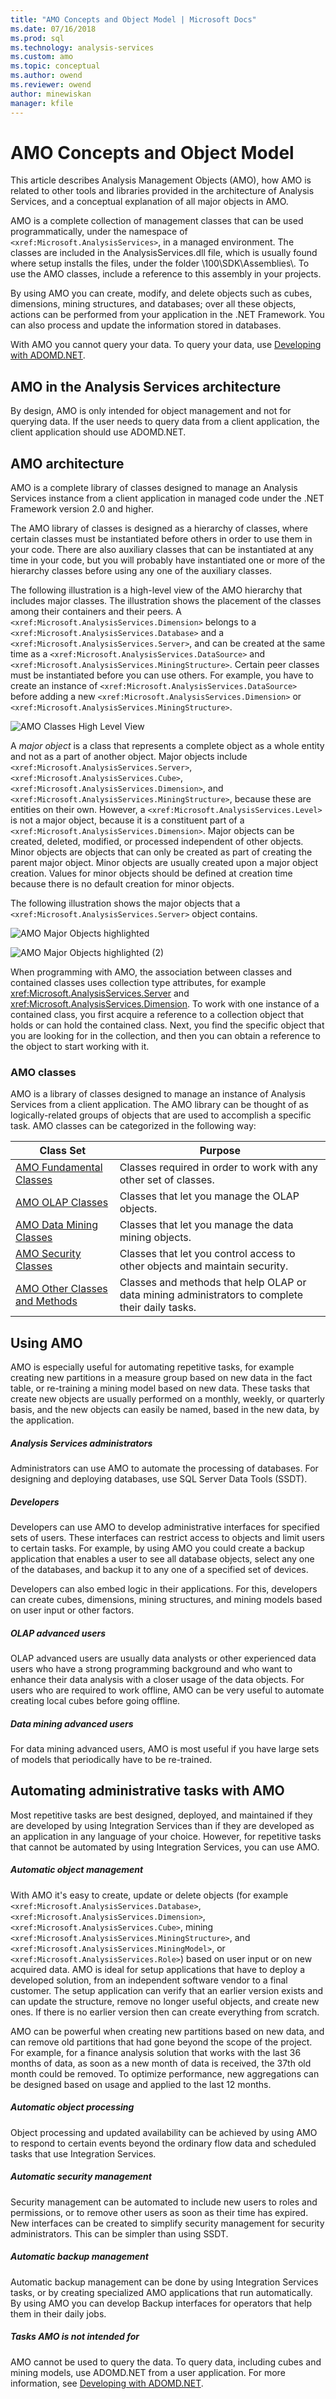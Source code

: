 ```yaml
---
title: "AMO Concepts and Object Model | Microsoft Docs"
ms.date: 07/16/2018
ms.prod: sql
ms.technology: analysis-services
ms.custom: amo
ms.topic: conceptual
ms.author: owend
ms.reviewer: owend
author: minewiskan
manager: kfile
---
```

# AMO Concepts and Object Model
  This article describes Analysis Management Objects (AMO), how AMO is related to other tools and libraries provided in the architecture of Analysis Services, and a conceptual explanation of all major objects in AMO.  
  
 AMO is a complete collection of management classes that can be used programmatically, under the namespace of `<xref:Microsoft.AnalysisServices>`, in a managed environment. The classes are included in the AnalysisServices.dll file, which is usually found where setup installs the files, under the folder \100\SDK\Assemblies\\. To use the AMO classes, include a reference to this assembly in your projects.  
  
 By using AMO you can create, modify, and delete objects such as cubes, dimensions, mining structures, and databases; over all these objects, actions can be performed from your application in the .NET Framework. You can also process and update the information stored in databases.  
  
 With AMO you cannot query your data. To query your data, use [Developing with ADOMD.NET](https://docs.microsoft.com/sql/analysis-services/multidimensional-models/adomd-net/developing-with-adomd-net).  
  

  
##  AMO in the Analysis Services architecture  
 By design, AMO is only intended for object management and not for querying data. If the user needs to query data from a client application, the client application should use ADOMD.NET.  
  
##  AMO architecture  
 AMO is a complete library of classes designed to manage an Analysis Services instance from a client application in managed code under the .NET Framework version 2.0 and higher.  
  
 The AMO library of classes is designed as a hierarchy of classes, where certain classes must be instantiated before others in order to use them in your code. There are also auxiliary classes that can be instantiated at any time in your code, but you will probably have instantiated one or more of the hierarchy classes before using any one of the auxiliary classes.  
  
 The following illustration is a high-level view of the AMO hierarchy that includes major classes. The illustration shows the placement of the classes among their containers and their peers. A `<xref:Microsoft.AnalysisServices.Dimension>` belongs to a `<xref:Microsoft.AnalysisServices.Database>` and a `<xref:Microsoft.AnalysisServices.Server>`, and can be created at the same time as a `<xref:Microsoft.AnalysisServices.DataSource>` and `<xref:Microsoft.AnalysisServices.MiningStructure>`. Certain peer classes must be instantiated before you can use others. For example, you have to create an instance of `<xref:Microsoft.AnalysisServices.DataSource>` before adding a new `<xref:Microsoft.AnalysisServices.Dimension>` or `<xref:Microsoft.AnalysisServices.MiningStructure>`.  
  
 ![AMO Classes High Level View](media/amo-highlevelview-majorobjectshighlighted.gif)  
  
 A *major object* is a class that represents a complete object as a whole entity and not as a part of another object. Major objects include `<xref:Microsoft.AnalysisServices.Server>`, `<xref:Microsoft.AnalysisServices.Cube>`, `<xref:Microsoft.AnalysisServices.Dimension>`, and `<xref:Microsoft.AnalysisServices.MiningStructure>`, because these are entities on their own. However, a `<xref:Microsoft.AnalysisServices.Level>` is not a major object, because it is a constituent part of a `<xref:Microsoft.AnalysisServices.Dimension>`. Major objects can be created, deleted, modified, or processed independent of other objects. Minor objects are objects that can only be created as part of creating the parent major object. Minor objects are usually created upon a major object creation. Values for minor objects should be defined at creation time because there is no default creation for minor objects.  
  
 The following illustration shows the major objects that a `<xref:Microsoft.AnalysisServices.Server>` object contains.  
  
 ![AMO Major Objects highlighted](media/amo-majorobjects.gif)  
  
 ![AMO Major Objects highlighted (2)](media/amo-majorobjects-02.gif)  
  
 When programming with AMO, the association between classes and contained classes uses collection type attributes, for example <xref:Microsoft.AnalysisServices.Server> and <xref:Microsoft.AnalysisServices.Dimension>. To work with one instance of a contained class, you first acquire a reference to a collection object that holds or can hold the contained class. Next, you find the specific object that you are looking for in the collection, and then you can obtain a reference to the object to start working with it.  
  
### AMO classes  
 AMO is a library of classes designed to manage an instance of Analysis Services from a client application. The AMO library can be thought of as logically-related groups of objects that are used to accomplish a specific task. AMO classes can be categorized in the following way:  
  
|Class Set|Purpose|  
|---------------|-------------|  
|[AMO Fundamental Classes](amo-fundamental-classes.md)|Classes required in order to work with any other set of classes.|  
|[AMO OLAP Classes](amo-olap-classes.md)|Classes that let you manage the OLAP objects.|  
|[AMO Data Mining Classes](amo-data-mining-classes.md)|Classes that let you manage the data mining objects.|  
|[AMO Security Classes](amo-security-classes.md)|Classes that let you control access to other objects and maintain security.|  
|[AMO Other Classes and Methods](amo-other-classes-and-methods.md)|Classes and methods that help OLAP or data mining administrators to complete their daily tasks.|  
  
##  Using AMO  
 AMO is especially useful for automating repetitive tasks, for example creating new partitions in a measure group based on new data in the fact table, or re-training a mining model based on new data. These tasks that create new objects are usually performed on a monthly, weekly, or quarterly basis, and the new objects can easily be named, based in the new data, by the application.  
  
##### Analysis Services administrators  
 Administrators can use AMO to automate the processing of databases. For designing and deploying databases, use SQL Server Data Tools (SSDT).  
  
##### Developers  
 Developers can use AMO to develop administrative interfaces for specified sets of users. These interfaces can restrict access to objects and limit users to certain tasks. For example, by using AMO you could create a backup application that enables a user to see all database objects, select any one of the databases, and backup it to any one of a specified set of devices.  
  
 Developers can also embed logic in their applications. For this, developers can create cubes, dimensions, mining structures, and mining models based on user input or other factors.  
  
##### OLAP advanced users  
 OLAP advanced users are usually data analysts or other experienced data users who have a strong programming background and who want to enhance their data analysis with a closer usage of the data objects. For users who are required to work offline, AMO can be very useful to automate creating local cubes before going offline.  
  
##### Data mining advanced users  
 For data mining advanced users, AMO is most useful if you have large sets of models that periodically have to be re-trained.  
  
##  Automating administrative tasks with AMO  
 Most repetitive tasks are best designed, deployed, and maintained if they are developed by using Integration Services than if they are developed as an application in any language of your choice. However, for repetitive tasks that cannot be automated by using Integration Services, you can use AMO.  
  
##### Automatic object management  
 With AMO it's easy to create, update or delete objects (for example `<xref:Microsoft.AnalysisServices.Database>`, `<xref:Microsoft.AnalysisServices.Dimension>`, `<xref:Microsoft.AnalysisServices.Cube>`, mining `<xref:Microsoft.AnalysisServices.MiningStructure>`, and `<xref:Microsoft.AnalysisServices.MiningModel>`, or `<xref:Microsoft.AnalysisServices.Role>`) based on user input or on new acquired data. AMO is ideal for setup applications that have to deploy a developed solution, from an independent software vendor to a final customer. The setup application can verify that an earlier version exists and can update the structure, remove no longer useful objects, and create new ones. If there is no earlier version then can create everything from scratch.  
  
 AMO can be powerful when creating new partitions based on new data, and can remove old partitions that had gone beyond the scope of the project. For example, for a finance analysis solution that works with the last 36 months of data, as soon as a new month of data is received, the 37th old month could be removed. To optimize performance, new aggregations can be designed based on usage and applied to the last 12 months.  
  
##### Automatic object processing  
 Object processing and updated availability can be achieved by using AMO to respond to certain events beyond the ordinary flow data and scheduled tasks that use Integration Services.  
  
##### Automatic security management  
 Security management can be automated to include new users to roles and permissions, or to remove other users as soon as their time has expired. New interfaces can be created to simplify security management for security administrators. This can be simpler than using SSDT.  
  
##### Automatic backup management  
 Automatic backup management can be done by using Integration Services tasks, or by creating specialized AMO applications that run automatically. By using AMO you can develop Backup interfaces for operators that help them in their daily jobs.  
  
##### Tasks AMO is not intended for  
 AMO cannot be used to query the data. To query data, including cubes and mining models, use ADOMD.NET from a user application. For more information, see [Developing with ADOMD.NET](https://docs.microsoft.com/en-us/sql/analysis-services/multidimensional-models/adomd-net/developing-with-adomd-net).  
  
  

